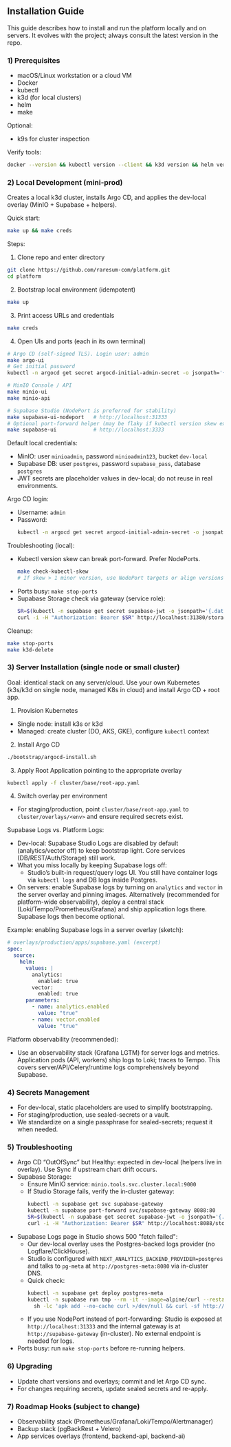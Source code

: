 ## Installation Guide

This guide describes how to install and run the platform locally and on servers. It evolves with the project; always consult the latest version in the repo.

### 1) Prerequisites

- macOS/Linux workstation or a cloud VM
- Docker
- kubectl
- k3d (for local clusters)
- helm
- make

Optional:

- k9s for cluster inspection

Verify tools:

```bash
docker --version && kubectl version --client && k3d version && helm version && make -v
```

### 2) Local Development (mini-prod)

Creates a local k3d cluster, installs Argo CD, and applies the dev-local overlay (MinIO + Supabase + helpers).

Quick start:

```bash
make up && make creds
```

Steps:

1. Clone repo and enter directory

```bash
git clone https://github.com/raresum-com/platform.git
cd platform
```

2. Bootstrap local environment (idempotent)

```bash
make up
```

3. Print access URLs and credentials

```bash
make creds
```

4. Open UIs and ports (each in its own terminal)

```bash
# Argo CD (self‑signed TLS). Login user: admin
make argo-ui
# Get initial password
kubectl -n argocd get secret argocd-initial-admin-secret -o jsonpath='{.data.password}' | base64 -d; echo

# MinIO Console / API
make minio-ui
make minio-api

# Supabase Studio (NodePort is preferred for stability)
make supabase-ui-nodeport   # http://localhost:31333
# Optional port-forward helper (may be flaky if kubectl version skew exists)
make supabase-ui            # http://localhost:3333
```

Default local credentials:

- MinIO: user `minioadmin`, password `minioadmin123`, bucket `dev-local`
- Supabase DB: user `postgres`, password `supabase_pass`, database `postgres`
- JWT secrets are placeholder values in dev-local; do not reuse in real environments.

Argo CD login:

- Username: `admin`
- Password:
  ```bash
  kubectl -n argocd get secret argocd-initial-admin-secret -o jsonpath='{.data.password}' | base64 -d; echo
  ```

Troubleshooting (local):

- Kubectl version skew can break port-forward. Prefer NodePorts.
  ```bash
  make check-kubectl-skew
  # If skew > 1 minor version, use NodePort targets or align versions
  ```
- Ports busy: `make stop-ports`
- Supabase Storage check via gateway (service role):
  ```bash
  SR=$(kubectl -n supabase get secret supabase-jwt -o jsonpath='{.data.serviceRoleKey}' | base64 -d)
  curl -i -H "Authorization: Bearer $SR" http://localhost:31380/storage/v1/health
  ```

Cleanup:

```bash
make stop-ports
make k3d-delete
```

### 3) Server Installation (single node or small cluster)

Goal: identical stack on any server/cloud. Use your own Kubernetes (k3s/k3d on single node, managed K8s in cloud) and install Argo CD + root app.

1. Provision Kubernetes

- Single node: install k3s or k3d
- Managed: create cluster (DO, AKS, GKE), configure `kubectl` context

2. Install Argo CD

```bash
./bootstrap/argocd-install.sh
```

3. Apply Root Application pointing to the appropriate overlay

```bash
kubectl apply -f cluster/base/root-app.yaml
```

4. Switch overlay per environment

- For staging/production, point `cluster/base/root-app.yaml` to `cluster/overlays/<env>` and ensure required secrets exist.

Supabase Logs vs. Platform Logs:

- Dev-local: Supabase Studio Logs are disabled by default (analytics/vector off) to keep bootstrap light. Core services (DB/REST/Auth/Storage) still work.
- What you miss locally by keeping Supabase logs off:
  - Studio’s built-in request/query logs UI. You still have container logs via `kubectl logs` and DB logs inside Postgres.
- On servers: enable Supabase logs by turning on `analytics` and `vector` in the server overlay and pinning images. Alternatively (recommended for platform-wide observability), deploy a central stack (Loki/Tempo/Prometheus/Grafana) and ship application logs there. Supabase logs then become optional.

Example: enabling Supabase logs in a server overlay (sketch):

```yaml
# overlays/production/apps/supabase.yaml (excerpt)
spec:
  source:
    helm:
      values: |
        analytics:
          enabled: true
        vector:
          enabled: true
      parameters:
        - name: analytics.enabled
          value: "true"
        - name: vector.enabled
          value: "true"
```

Platform observability (recommended):

- Use an observability stack (Grafana LGTM) for server logs and metrics. Application pods (API, workers) ship logs to Loki; traces to Tempo. This covers server/API/Celery/runtime logs comprehensively beyond Supabase.

### 4) Secrets Management

- For dev-local, static placeholders are used to simplify bootstrapping.
- For staging/production, use sealed-secrets or a vault.
- We standardize on a single passphrase for sealed-secrets; request it when needed.

### 5) Troubleshooting

- Argo CD “OutOfSync” but Healthy: expected in dev-local (helpers live in overlay). Use Sync if upstream chart drift occurs.
- Supabase Storage:
  - Ensure MinIO service: `minio.tools.svc.cluster.local:9000`
  - If Studio Storage fails, verify the in‑cluster gateway:
    ```bash
    kubectl -n supabase get svc supabase-gateway
    kubectl -n supabase port-forward svc/supabase-gateway 8088:80
    SR=$(kubectl -n supabase get secret supabase-jwt -o jsonpath='{.data.serviceRoleKey}' | base64 -d)
    curl -i -H "Authorization: Bearer $SR" http://localhost:8088/storage/v1/bucket
    ```
- Supabase Logs page in Studio shows 500 "fetch failed":
  - Our dev-local overlay uses the Postgres-backed logs provider (no Logflare/ClickHouse).
  - Studio is configured with `NEXT_ANALYTICS_BACKEND_PROVIDER=postgres` and talks to
    `pg-meta` at `http://postgres-meta:8080` via in-cluster DNS.
  - Quick check:
    ```bash
    kubectl -n supabase get deploy postgres-meta
    kubectl -n supabase run tmp --rm -it --image=alpine/curl --restart=Never -- \
      sh -lc 'apk add --no-cache curl >/dev/null && curl -sf http://postgres-meta:8080/healthz && echo OK'
    ```
  - If you use NodePort instead of port-forwarding: Studio is exposed at `http://localhost:31333` and the internal
    gateway is at `http://supabase-gateway` (in-cluster). No external endpoint is needed for logs.
- Ports busy: run `make stop-ports` before re-running helpers.

### 6) Upgrading

- Update chart versions and overlays; commit and let Argo CD sync.
- For changes requiring secrets, update sealed secrets and re-apply.

### 7) Roadmap Hooks (subject to change)

- Observability stack (Prometheus/Grafana/Loki/Tempo/Alertmanager)
- Backup stack (pgBackRest + Velero)
- App services overlays (frontend, backend-api, backend-ai)
